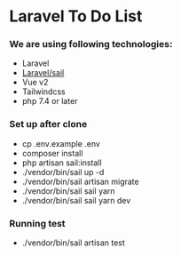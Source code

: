 # Laravel To Do List

### We are using following technologies:

 - Laravel
 - [Laravel/sail](https://laravel.com/docs/8.x/sail)
 - Vue v2
 - Tailwindcss
 - php 7.4 or later

### Set up after clone
 
 - cp .env.example .env
 - composer install
 - php artisan sail:install
 - ./vendor/bin/sail up -d
 - ./vendor/bin/sail artisan migrate
 - ./vendor/bin/sail sail yarn
 - ./vendor/bin/sail sail yarn dev

### Running test

 - ./vendor/bin/sail artisan test
